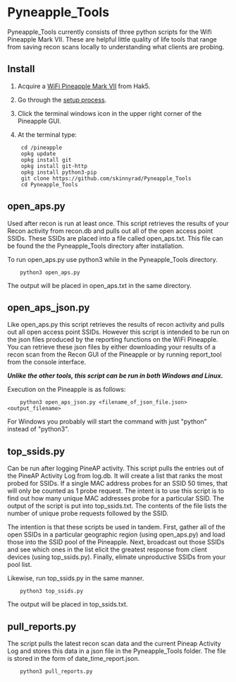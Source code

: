 # Pyneapple_Tools

Pyneapple_Tools currently consists of three python scripts for the Wifi Pineapple Mark VII. These are helpful little quality of life tools that range from saving recon scans locally to understanding what clients are probing.

## Install
1. Acquire a [WiFi Pineapple Mark VII](https://shop.hak5.org/products/wifi-pineapple) from Hak5.
2. Go through the [setup process](https://docs.hak5.org/hc/en-us/articles/360053348994-1-Firmware-Install).
3. Click the terminal windows icon in the upper right corner of the Pineapple GUI.
4. At the terminal type:

        cd /pineapple
        opkg update
        opkg install git
        opkg install git-http
        opkg install python3-pip
        git clone https://github.com/skinnyrad/Pyneapple_Tools
        cd Pyneapple_Tools

## open_aps.py
Used after recon is run at least once. This script retrieves the results of your Recon activity from recon.db and pulls out all of the open access point SSIDs. These SSIDs are placed into a file called open_aps.txt. This file can be found the the Pyneapple_Tools directory after installation.

To run open_aps.py use python3 while in the Pyneapple_Tools directory.

        python3 open_aps.py
        
The output will be placed in open_aps.txt in the same directory.

## open_aps_json.py
Like open_aps.py this script retrieves the results of recon activity and pulls out all open access point SSIDs. However this script is intended to be run on the json files produced by the reporting functions on the WiFi Pineapple. You can retrieve these json files by either downloading your results of a recon scan from the Recon GUI of the Pineapple or by running report_tool from the console interface.

***Unlike the other tools, this script can be run in both Windows and Linux.***

Execution on the Pineapple is as follows:

        python3 open_aps_json.py <filename_of_json_file.json> <output_filename>

For Windows you probably will start the command with just "python" instead of "python3".

## top_ssids.py
Can be run after logging PineAP activity. This script pulls the entries out of the PineAP Activity Log from log.db. It will create a list that ranks the most probed for SSIDs. If a single MAC address probes for an SSID 50 times, that will only be counted as 1 probe request. The intent is to use this script is to find out how many unique MAC addresses probe for a particular SSID. The output of the script is put into top_ssids.txt. The contents of the file lists the number of unique probe requests followed by the SSID.

The intention is that these scripts be used in tandem. First, gather all of the open SSIDs in a particular geographic region (using open_aps.py) and load those into the SSID pool of the Pineapple. Next, broadcast out those SSIDs and see which ones in the list elicit the greatest response from client devices (using top_ssids.py). Finally, elimate unproductive SSIDs from your pool list.

Likewise, run top_ssids.py in the same manner.

        python3 top_ssids.py
        
The output will be placed in top_ssids.txt.

## pull_reports.py

The script pulls the latest recon scan data and the current Pineap Activity Log and stores this data in a json file in the Pyneapple_Tools folder. The file is stored in the form of date_time_report.json. 

        python3 pull_reports.py
